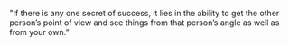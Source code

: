 
"If there is any one secret of success, it lies in the ability to get the other person’s point of view and see things from that person’s angle as well as from your own.”

